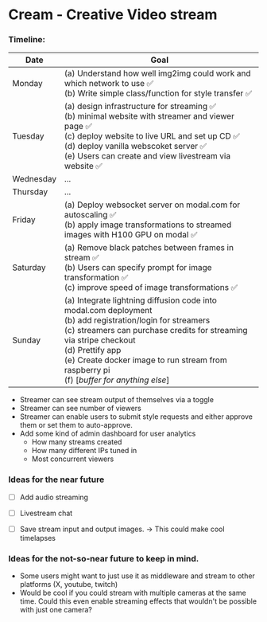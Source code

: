 # Cream - Creative Video stream 


### Timeline:

| Date | Goal |
|------|-----------|
| Monday | (a) Understand how well img2img could work and which network to use ✅</br>(b) Write simple class/function for style transfer ✅ |
| Tuesday | (a) design infrastructure for streaming ✅</br>(b) minimal website with streamer and viewer page ✅</br>(c) deploy website to live URL and set up CD ✅</br>(d) deploy vanilla webscoket server ✅</br>(e) Users can create and view livestream via website ✅ |
| Wednesday | ... |
| Thursday | ... |
| Friday | (a) Deploy websocket server on modal.com for autoscaling ✅</br>(b) apply image transformations to streamed images with H100 GPU on modal ✅|
| Saturday | (a) Remove black patches between frames in stream ✅</br>(b) Users can specify prompt for image transformation ✅</br>(c) improve speed of image transformations ✅</br> |
| Sunday | (a) Integrate lightning diffusion code into modal.com deployment </br>(b) add registration/login for streamers </br>(c) streamers can purchase credits for streaming via stripe checkout </br>(d) Prettify app </br>(e) Create docker image to run stream from raspberry pi </br>(f) [*buffer for anything else*] |


- Streamer can see stream output of themselves via a toggle
- Streamer can see number of viewers
- Streamer can enable users to submit style requests and either approve them or set them to auto-approve.
- Add some kind of admin dashboard for user analytics
  - How many streams created
  - How many different IPs tuned in
  - Most concurrent viewers

### Ideas for the near future

- [ ] Add audio streaming
- [ ] Livestream chat
- [ ] Save stream input and output images. -> This could make cool timelapses


### Ideas for the not-so-near future to keep in mind.
- Some users might want to just use it as middleware and stream to other platforms (X, youtube, twitch)
- Would be cool if you could stream with multiple cameras at the same time. Could this even enable streaming effects that wouldn't be possible with just one camera?